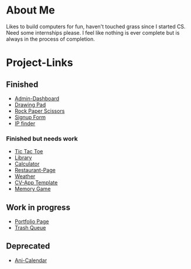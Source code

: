 # About Me
Likes to build computers for fun, haven't touched grass since I started CS. Need some internships please. I feel like nothing is ever complete but is always in the process of completion.

# Project-Links
## Finished
- <a href = "https://chuan-chen.github.io/Fullstack-Projects/Admin-Dashboard/index.html">Admin-Dashboard</a>
- <a href = "https://chuan-chen.github.io/Fullstack-Projects/Drawing%20PAD/index.html">Drawing Pad</a>
- <a href = "https://chuan-chen.github.io/Fullstack-Projects/Rock-Paper-Scissors/index.html">Rock Paper Scissors</a>
- <a href = "https://chuan-chen.github.io/Fullstack-Projects/Signup_Form/index.html">Signup Form</a>
- <a href = "https://chuan-chen.github.io/Fullstack-Projects/IP/index.html">IP finder</a>
### Finished but needs work
  - <a href = "https://chuan-chen.github.io/Fullstack-Projects/Tic_Tac_Toe/index.html"> Tic Tac Toe</a>
  - <a href = "https://chuan-chen.github.io/Fullstack-Projects/Library/index.html">Library</a>
  - <a href = "https://chuan-chen.github.io/Fullstack-Projects/Calculator/index.html">Calculator</a>
  - <a href = "https://chuan-chen.github.io/Fullstack-Projects/Restaurant-Page/dist/index.html">Restaurant-Page</a>
  - <a href = "https://chuan-chen.github.io/Fullstack-Projects/Weather/dist/index.html">Weather</a>
  - <a href = "https://chuan-chen.github.io/CV-Application/">CV-App Template</a>
  - <a href = "https://chuan-chen.github.io/React-MemoryGame/">Memory Game</a>
## Work in progress
- <a href = "https://nauhc.dev"> Portfolio Page </a>
- <a href = "https://github.com/Chuan-Chen/Trash-Queue">Trash Queue</a>

## Deprecated
- <a href = "https://github.com/Chuan-Chen/ani-calendar"> Ani-Calendar </a>
